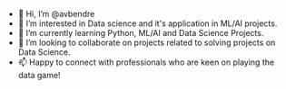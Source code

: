 - 👋 Hi, I’m @avbendre
- 👀 I’m interested in Data science and it's application in ML/AI projects.
- 🌱 I’m currently learning Python, ML/AI and Data Science Projects.
- 💞️ I’m looking to collaborate on projects related to solving projects on Data Science.
- 📫 Happy to connect with professionals who are keen on playing the data game! 

<!---
avbendre/avbendre is a ✨ special ✨ repository because its `README.md` (this file) appears on your GitHub profile.
You can click the Preview link to take a look at your changes.
--->

